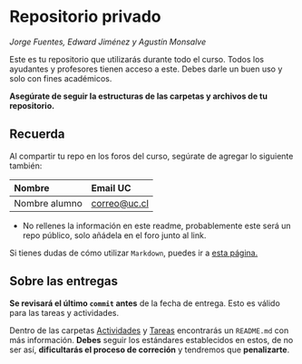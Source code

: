 # Repositorio privado

*Jorge Fuentes, Edward Jiménez y Agustín Monsalve*

Este es tu repositorio que utilizarás durante todo el curso. Todos los ayudantes y profesores tienen acceso a este. Debes darle un buen uso y solo con fines académicos.

**Asegúrate de seguir la estructuras de las carpetas y archivos de tu repositorio.**

## Recuerda

Al compartir tu repo en los foros del curso, segúrate de agregar lo siguiente también:

| Nombre              | Email UC      |
|:--------------------|:--------------|
| Nombre alumno       | correo@uc.cl  |

* No rellenes la información en este readme, probablemente este será un repo público, solo añádela en el foro junto al link.

Si tienes dudas de cómo utilizar `Markdown`, puedes ir a [esta página.](https://github.com/adam-p/markdown-here/wiki/Markdown-Cheatsheet)

## Sobre las entregas

**Se revisará el último `commit` antes** de la fecha de entrega. Esto es válido para las tareas y actividades. 

Dentro de las carpetas [Actividades](Actividades) y [Tareas](Tareas) encontrarás un `README.md` con más información. **Debes** seguir los estándares establecidos en estos, de no ser así, **dificultarás el proceso de correción** y tendremos que **penalizarte**. 
